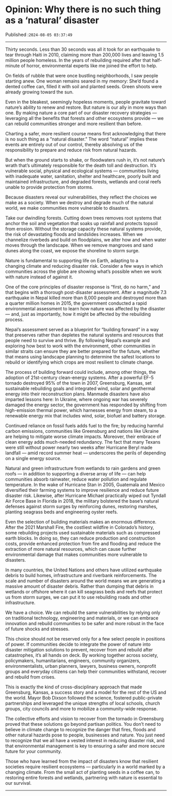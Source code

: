 # Opinion: Why there is no such thing as a ‘natural’ disaster

Published :`2024-08-05 03:37:49`

---

Thirty seconds. Less than 30 seconds was all it took for an earthquake to tear through Haiti in 2010, claiming more than 200,000 lives and leaving 1.5 million people homeless. In the years of rebuilding required after that half-minute of horror, environmental experts like me joined the effort to help.

On fields of rubble that were once bustling neighborhoods, I saw people starting anew. One woman remains seared in my memory: She’d found a dented coffee can, filled it with soil and planted seeds. Green shoots were already growing toward the sun.

Even in the bleakest, seemingly hopeless moments, people gravitate toward nature’s ability to renew and restore. But nature is our ally in more ways than one. By making nature a core part of our disaster recovery strategies — leveraging all the benefits that forests and other ecosystems provide — we can rebuild communities stronger and more resilient than before.

Charting a safer, more resilient course means first acknowledging that there is no such thing as a “natural disaster.” The word “natural” implies these events are entirely out of our control, thereby absolving us of the responsibility to prepare and reduce risk from natural hazards.

But when the ground starts to shake, or floodwaters rush in, it’s not nature’s wrath that’s ultimately responsible for the death toll and destruction. It’s vulnerable social, physical and ecological systems — communities living with inadequate water, sanitation, shelter and healthcare, poorly built and maintained infrastructure, and degraded forests, wetlands and coral reefs unable to provide protection from storms.

Because disasters reveal our vulnerabilities, they reflect the choices we make as a society. When we destroy and degrade much of the natural world, we make communities more vulnerable to disasters.

Take our dwindling forests. Cutting down trees removes root systems that anchor the soil and vegetation that soaks up rainfall and protects topsoil from erosion. Without the storage capacity these natural systems provide, the risk of devastating floods and landslides increases. When we channelize riverbeds and build on floodplains, we alter how and when water moves through the landscape. When we remove mangroves and sand dunes along the coast, we expose the shoreline to storm surge.

Nature is fundamental to supporting life on Earth, adapting to a changing climate and reducing disaster risk. Consider a few ways in which communities across the globe are showing what’s possible when we work with nature instead of against it.

One of the core principles of disaster response is “first, do no harm,” and that begins with a thorough post-disaster assessment. After a magnitude 7.3 earthquake in Nepal killed more than 8,000 people and destroyed more than a quarter million homes in 2015, the government conducted a rapid environmental assessment to learn how nature was affected by the disaster — and, just as importantly, how it might be affected by the rebuilding process.

Nepal’s assessment served as a blueprint for “building forward” in a way that preserves rather than depletes the natural systems and resources that people need to survive and thrive. By following Nepal’s example and exploring how best to work with the environment, other communities in similar straits can ensure they are better prepared for the future, whether that means using landscape planning to determine the safest locations to rebuild or identifying which crops are most resilient to climate change.

The process of building forward could include, among other things, the adoption of 21st-century clean-energy systems. After a powerful EF-5 tornado destroyed 95% of the town in 2007, Greensburg, Kansas, set sustainable rebuilding goals and integrated wind, solar and geothermal energy into their reconstruction plans. Manmade disasters have also imparted lessons here: In Ukraine, where ongoing war has severely damaged the energy sector, the government has responded by shifting from high-emission thermal power, which harnesses energy from steam, to a renewable energy mix that includes wind, solar, biofuel and battery storage.

Continued reliance on fossil fuels adds fuel to the fire; by reducing harmful carbon emissions, communities like Greensburg and nations like Ukraine are helping to mitigate worse climate impacts. Moreover, their embrace of clean energy adds much-needed redundancy. The fact that many Texans were still without power nearly two weeks after Hurricane Beryl made landfall — amid record summer heat — underscores the perils of depending on a single energy source.

Natural and green infrastructure from wetlands to rain gardens and green roofs — in addition to supporting a diverse array of life — can help communities absorb rainwater, reduce water pollution and regulate temperature. In the wake of Hurricane Stan in 2005, Guatemala and Mexico diversified their farming systems to improve resilience and reduce future disaster risk. Likewise, after Hurricane Michael practically wiped out Tyndall Air Force Base in Florida in 2018, the military bolstered the base’s natural defenses against storm surges by reinforcing dunes, restoring marshes, planting seagrass beds and engineering oyster reefs.

Even the selection of building materials makes an enormous difference. After the 2021 Marshall Fire, the costliest wildfire in Colorado’s history, some rebuilding projects used sustainable materials such as compressed earth blocks. In doing so, they can reduce production and construction costs, provide enhanced protection from fire and flooding and reduce the extraction of more natural resources, which can cause further environmental damage that makes communities more vulnerable to disasters.

In many countries, the United Nations and others have utilized earthquake debris to build homes, infrastructure and riverbank reinforcements. The scale and number of disasters around the world means we are generating a massive amount of disaster debris. Rather than dumping that debris in wetlands or offshore where it can kill seagrass beds and reefs that protect us from storm surges, we can put it to use rebuilding roads and other infrastructure.

We have a choice. We can rebuild the same vulnerabilities by relying only on traditional technology, engineering and materials, or we can embrace innovation and rebuild communities to be safer and more robust in the face of future shocks and stresses.

This choice should not be reserved only for a few select people in positions of power. If communities decide to integrate the power of nature into disaster mitigation solutions to prevent, recover from and rebuild after catastrophes, it’s all hands on deck. By working together across society, policymakers, humanitarians, engineers, community organizers, environmentalists, urban planners, lawyers, business owners, nonprofit groups and everyday citizens can help their communities withstand, recover and rebuild from crises.

This is exactly the kind of cross-disciplinary approach that made Greensburg, Kansas, a success story and a model for the rest of the US and the world. Mayor Bob Dixson followed the science, fostered public-private partnerships and leveraged the unique strengths of local schools, church groups, city councils and more to mobilize a community-wide response.

The collective efforts and vision to recover from the tornado in Greensburg proved that these solutions go beyond partisan politics. You don’t need to believe in climate change to recognize the danger that fires, floods and other natural hazards pose to people, businesses and nature. You just need to recognize that we all have a vested interest in reducing disaster risk, and that environmental management is key to ensuring a safer and more secure future for your community.

Those who have learned from the impact of disasters know that resilient societies require resilient ecosystems — particularly in a world marked by a changing climate. From the small act of planting seeds in a coffee can, to restoring entire forests and wetlands, partnering with nature is essential to our survival.

---

